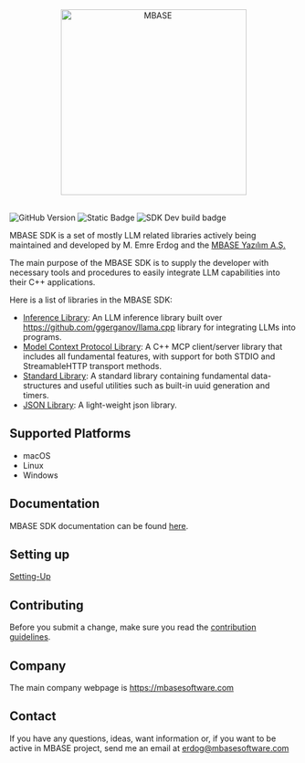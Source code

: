 <div align="center">
  <a href="#">
    <picture>
      <source srcset="https://github.com/user-attachments/assets/e5429f96-7db7-45bf-955a-a9eea6639fc3" media="(prefers-color-scheme: dark)">
      <source srcset="https://github.com/user-attachments/assets/2d944103-5bb6-4744-a016-c7103ed3bb61" media="(prefers-color-scheme: light)">
      <img alt="MBASE" height="325px" src="https://github.com/user-attachments/assets/e5429f96-7db7-45bf-955a-a9eea6639fc3">
    </picture>
  </a>
</div>
<br>

![GitHub Version](https://img.shields.io/github/v/release/Emreerdog/mbase)
![Static Badge](https://img.shields.io/badge/licence-MIT-blue)
![SDK Dev build badge](https://github.com/Emreerdog/mbase/actions/workflows/build.yml/badge.svg)

MBASE SDK is a set of mostly LLM related libraries actively being maintained and developed by M. Emre Erdog
and the [MBASE Yazılım A.Ş.](<https://mbasesoftware.com>) 

The main purpose of the MBASE SDK is to supply the developer with necessary tools and procedures to easily integrate LLM capabilities into their
C++ applications.

Here is a list of libraries in the MBASE SDK:

- [Inference Library](https://docs.mbasesoftware.com/inference/about.html): An LLM inference library built over https://github.com/ggerganov/llama.cpp library for integrating LLMs into programs.
- [Model Context Protocol Library](https://docs.mbasesoftware.com/mcp/about.html): A C++ MCP client/server library that includes all fundamental features, with support for both STDIO and StreamableHTTP transport methods.
- [Standard Library](https://docs.mbasesoftware.com/std/index.html): A standard library containing fundamental data-structures and useful utilities such as built-in uuid generation and timers.
- [JSON Library](https://docs.mbasesoftware.com/json/index.html): A light-weight json library. 

## Supported Platforms

- macOS
- Linux
- Windows

## Documentation

MBASE SDK documentation can be found [here](https://docs.mbasesoftware.com/index.html).

## Setting up

[Setting-Up](https://docs.mbasesoftware.com/setting-up/about.html)

## Contributing

Before you submit a change, make sure you read the [contribution guidelines](https://github.com/Emreerdog/mbase/blob/main/CONTRIBUTING.md).

## Company

The main company webpage is https://mbasesoftware.com

## Contact

If you have any questions, ideas, want information or, if you want to be active in MBASE project, send me an email at erdog@mbasesoftware.com
